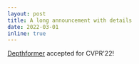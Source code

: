 ```yaml
---
layout: post
title: A long announcement with details
date: 2022-03-01
inline: true
---
```


[Depthformer](https://arxiv.org/pdf/2204.07616.pdf) accepted for CVPR'22!